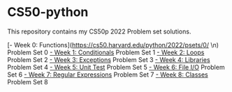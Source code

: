 # CS50-python
This repository contains my CS50p 2022 Problem set solutions.

[- Week 0: Functions](https://cs50.harvard.edu/python/2022/psets/0/ \n)
Problem Set 0
[- Week 1: Conditionals](https://cs50.harvard.edu/python/2022/psets/1/)
Problem Set 1
[- Week 2: Loops](https://cs50.harvard.edu/python/2022/psets/2/)
Problem Set 2
[- Week 3: Exceptions](https://cs50.harvard.edu/python/2022/psets/3/)
Problem Set 3
[- Week 4: Libraries](https://cs50.harvard.edu/python/2022/psets/4/)
Problem Set 4
[- Week 5: Unit Test](https://cs50.harvard.edu/python/2022/psets/5/)
Problem Set 5
[- Week 6: File I/O](https://cs50.harvard.edu/python/2022/psets/6/)
Problem Set 6
[- Week 7: Regular Expressions](https://cs50.harvard.edu/python/2022/psets/7/)
Problem Set 7
[- Week 8: Classes](https://cs50.harvard.edu/python/2022/psets/8/)
Problem Set 8
